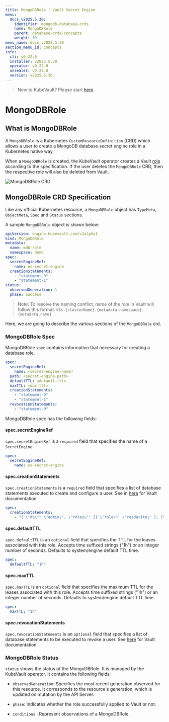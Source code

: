 ```yaml
---
title: MongoDBRole | Vault Secret Engine
menu:
  docs_v2025.5.30:
    identifier: mongodb-database-crds
    name: MongoDBRole
    parent: database-crds-concepts
    weight: 10
menu_name: docs_v2025.5.30
section_menu_id: concepts
info:
  cli: v0.22.0
  installer: v2025.5.30
  operator: v0.22.0
  unsealer: v0.22.0
  version: v2025.5.30
---
```


> New to KubeVault? Please start [here](/docs/v2025.5.30/concepts/README).

# MongoDBRole

## What is MongoDBRole

A `MongoDBRole` is a Kubernetes `CustomResourceDefinition` (CRD) which allows a user to create a MongoDB database secret engine role in a Kubernetes native way.

When a `MongoDBRole` is created, the KubeVault operator creates a Vault [role](https://www.vaultproject.io/api/secret/databases/index.html#create-role) according to the specification.
If the user deletes the `MongoDBRole` CRD, then the respective role will also be deleted from Vault.

![MongoDBRole CRD](/docs/v2025.5.30/images/concepts/mongodb_role.svg)

## MongoDBRole CRD Specification

Like any official Kubernetes resource, a `MongoDBRole` object has `TypeMeta`, `ObjectMeta`, `Spec` and `Status` sections.

A sample `MongoDBRole` object is shown below:

```yaml
apiVersion: engine.kubevault.com/v1alpha1
kind: MongoDBRole
metadata:
  name: mdb-role
  namespace: demo
spec:
  secretEngineRef:
    name: es-secret-engine
  creationStatements:
    - "statement-0"
    - "statement-1"
status:
  observedGeneration: 1
  phase: Success
```

> Note: To resolve the naming conflict, name of the role in Vault will follow this format: `k8s.{clusterName}.{metadata.namespace}.{metadata.name}`

Here, we are going to describe the various sections of the `MongoDBRole` crd.

### MongoDBRole Spec

MongoDBRole `spec` contains information that necessary for creating a database role.

```yaml
spec:
  secretEngineRef:
    name: <secret-engine-name>
  path: <secret-engine-path>
  defaultTTL: <default-ttl>
  maxTTL: <max-ttl>
  creationStatements:
    - "statement-0"
    - "statement-1"
  revocationStatements:
    - "statement-0"
```

MongoDBRole spec has the following fields:

#### spec.secretEngineRef

`spec.secretEngineRef` is a `required` field that specifies the name of a `SecretEngine`.

```yaml
spec:
  secretEngineRef:
    name: es-secret-engine
```

#### spec.creationStatements

`spec.creationStatements` is a `required` field that specifies a list of database statements executed to create and configure a user.
See in [here](https://www.vaultproject.io/api/secret/databases/mongodb.html#creation_statements) for Vault documentation.

```yaml
spec:
  creationStatements:
    - "{ \"db\": \"admin\", \"roles\": [{ \"role\": \"readWrite\" }, {\"role\": \"read\", \"db\": \"foo\"}] }"
```

#### spec.defaultTTL

`spec.defaultTTL` is an `optional` field that specifies the TTL for the leases associated with this role. Accepts time suffixed strings ("1h") or an integer number of seconds.
 Defaults to system/engine default TTL time.

```yaml
spec:
  defaultTTL: "1h"
```

#### spec.maxTTL

`spec.maxTTL` is an `optional` field that specifies the maximum TTL for the leases associated with this role. Accepts time suffixed strings ("1h") or an integer number of seconds.
Defaults to system/engine default TTL time.

```yaml
spec:
  maxTTL: "1h"
```

#### spec.revocationStatements

`spec.revocationStatements` is an `optional` field that specifies
a list of database statements to be executed to revoke a user.
See [here](https://www.vaultproject.io/api/secret/databases/mongodb.html#revocation_statements) for Vault documentation.

### MongoDBRole Status

`status` shows the status of the MongoDBRole. It is managed by the KubeVault operator. It contains the following fields:

- `observedGeneration`: Specifies the most recent generation observed for this resource. It corresponds to the resource's generation,
    which is updated on mutation by the API Server.

- `phase`: Indicates whether the role successfully applied to Vault or not.

- `conditions` : Represent observations of a MongoDBRole.
